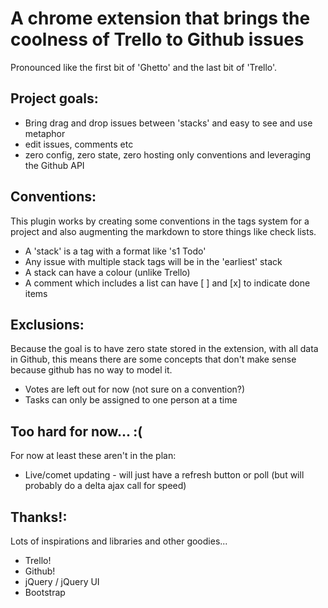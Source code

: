 # A chrome extension that brings the coolness of Trello to Github issues

Pronounced like the first bit of 'Ghetto' and the last bit of 'Trello'.

## Project goals:

 - Bring drag and drop issues between 'stacks' and easy to see and use metaphor
 - edit issues, comments etc
 - zero config, zero state, zero hosting only conventions and leveraging the Github API


## Conventions:

This plugin works by creating some conventions in the tags system for a project and also 
augmenting the markdown to store things like check lists.

 - A 'stack' is a tag with a format like 's1 Todo'
 - Any issue with multiple stack tags will be in the 'earliest' stack
 - A stack can have a colour (unlike Trello)
 - A comment which includes a list can have [ ] and [x] to indicate done items


## Exclusions:

Because the goal is to have zero state stored in the extension, with all data in Github, this means
 there are some concepts that don't make sense because github has no way to model it.

 - Votes are left out for now (not sure on a convention?)
 - Tasks can only be assigned to one person at a time

## Too hard for now... :(

For now at least these aren't in the plan:

 - Live/comet updating - will just have a refresh button or poll (but will probably do a delta ajax call for speed)

## Thanks!:

Lots of inspirations and libraries and other goodies...

 - Trello!
 - Github!
 - jQuery / jQuery UI
 - Bootstrap




